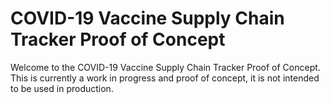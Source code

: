 # COVID-19 Vaccine Supply Chain Tracker Proof of Concept  
Welcome to the COVID-19 Vaccine Supply Chain Tracker Proof of Concept.
This is currently a work in progress and proof of concept, it is not intended to be used in production.
